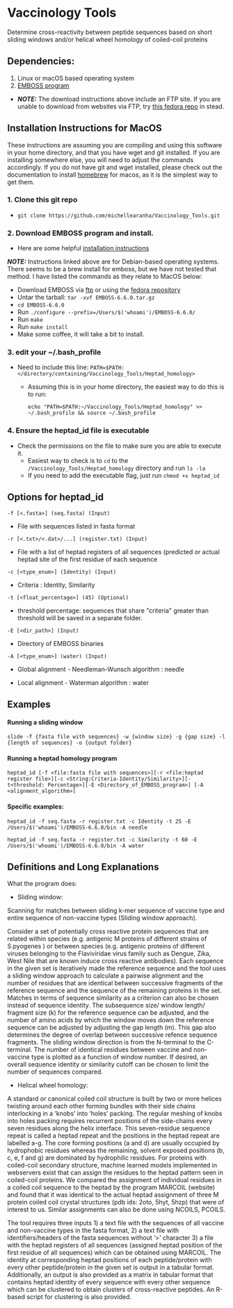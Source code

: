 # Vaccinology Tools

Determine cross-reactivity between peptide sequences based on short sliding windows and/or helical wheel homology of coiled-coil proteins

## Dependencies:

1. Linux or macOS based operating system
2. [EMBOSS program](http://emboss.open-bio.org/html/adm/ch01s01.html)
 - **_NOTE:_** The download instructions above include an FTP site. If you are unable to download from websites via FTP, try [this fedora repo](https://src.fedoraproject.org/lookaside/extras/EMBOSS/) in stead.

## Installation Instructions for MacOS

These instructions are assuming you are compiling and using this software in your home directory, and that you have wget and git installed. If you are installing somewhere else, you will need to adjust the commands accordingly. If you do not have git and wget installed, please check out the documentation to install [homebrew](https://brew.sh/) for macos, as it is the simplest way to get them. 

### 1. Clone this git repo

- `git clone https://github.com/michellearanha/Vaccinology_Tools.git`

### 2. Download EMBOSS program and install.

- Here are some helpful [installation instructions](https://www.shengweihou.com/blog/install_emboss)

**_NOTE:_** Instructions linked above are for Debian-based operating systems. There seems to be a brew install for emboss, but we have not tested that method. I have listed the commands as they relate to MacOS below:

- Download EMBOSS via [ftp](http://emboss.open-bio.org/html/adm/ch01s01.html) or using the [fedora repository](https://src.fedoraproject.org/lookaside/extras/EMBOSS/)
- Untar the tarball: `tar -xvf EMBOSS-6.6.0.tar.gz`
- `cd EMBOSS-6.6.0`
- Run `./configure --prefix=/Users/$('whoami')/EMBOSS-6.6.0/`
- Run `make`
- Run `make install`
- Make some coffee, it will take a bit to install. 
 
### 3. edit your ~/.bash_profile

- Need to include this line: `PATH=$PATH:</directory/containing/Vaccinology_Tools/Heptad_homology>` 
	- Assuming this is in your home directory, the easiest way to do this is to run:

		 `echo "PATH=$PATH:~/Vaccinology_Tools/Heptad_homology" >> ~/.bash_profile && source ~/.bash_profile`

### 4. Ensure the heptad_id file is executable

- Check the permissions on the file to make sure you are able to execute it.
	- Easiest way to check is to `cd` to the `/Vaccinology_Tools/Heptad_homology` directory and run `ls -la`
	- If you need to add the executable flag, just run `chmod +x heptad_id`

## Options for heptad_id

`-f [<.fasta>] (seq.fasta) (Input)`

 - File with sequences listed in fasta format

`-r [<.txt>/<.dat>/...] (register.txt) (Input)`

 - File with a list of heptad registers of all sequences (predicted or actual heptad site of the first residue of each sequence

`-c [<type_enum>] (Identity) (Input)`
  
 - Criteria : Identity, Similarity

`-t [<float_percentage>] (45) (Optional)`
  
 - threshold percentage:  sequences that share "criteria" greater than threshold will be saved in a separate folder.

`-E [<dir_path>] (Input)`

 - Directory of EMBOSS binaries

`-A [<type_enum>] (water) (Input)`
  
 - Global alignment - Needleman-Wunsch algorithm : needle

 - Local alignment - Waterman algorithm : water


## Examples 

#### Running a sliding window

`slide -f {fasta file with sequences} -w {window size} -g {gap size} -l {length of sequences} -o {output folder}`

#### Running a heptad homology program

`heptad_id [-f <file:fasta file with sequences>][-r <file:heptad register file>][-c <String:Criteria-Identity/Similarity>][-t<threshold: Percentage>][-E <Directory_of_EMBOSS_program>] [-A <alignment_algorithm>]`

#### Specific examples:

`heptad_id -f seq.fasta -r register.txt -c Identity -t 25 -E /Users/$('whoami')/EMBOSS-6.6.0/bin -A needle`

`heptad_id -f seq.fasta -r register.txt -c Similarity -t 60 -E /Users/$('whoami')/EMBOSS-6.6.0/bin -A water`


## Definitions and Long Explanations

What the program does:

- Sliding window:

Scanning for matches between sliding k-mer sequence of vaccine type and entire sequence of non-vaccine types (Sliding window approach).

Consider a set of potentially cross reactive protein sequences that are related within species (e.g. antigenic M proteins of different strains of S.pyogenes ) or between species (e.g. antigenic proteins of different viruses belonging to the Flaviviridae virus family such as Dengue, Zika, West Nile that are known induce cross reactive antibodies). Each sequence in the given set is iteratively made the reference sequence and the tool uses a sliding window approach to calculate a pairwise alignment and the number of residues that are identical between successive fragments of the reference sequence and the sequence of the remaining proteins in the set. Matches in terms of sequence similarity as a criterion can also be chosen instead of sequence identity. The subsequence size/ window length/ fragment size (k) for the reference sequence can be adjusted, and the number of amino acids by which the window moves down the reference sequence can be adjusted by adjusting the gap length (m). This gap also determines the degree of overlap between successive refence sequence fragments. The sliding window direction is from the N-terminal to the C-terminal. The number of identical residues between vaccine and non-vaccine type is plotted as a function of window number. If desired, an overall sequence identity or similarity cutoff can be chosen to limit the number of sequences compared. 

- Helical wheel homology:

A standard or canonical coiled coil structure is built by two or more helices twisting around each other forming bundles with their side chains interlocking in a ‘knobs’ into ‘holes’ packing. The regular meshing of knobs into holes packing requires recurrent positions of the side-chains every seven residues along the helix interface. This seven-residue sequence repeat is called a heptad repeat and the positions in the heptad repeat are labelled a-g. The core forming positions (a and d) are usually occupied by hydrophobic residues whereas the remaining, solvent exposed positions (b, c, e, f and g) are dominated by hydrophilic residues. For proteins with coiled-coil secondary structure, machine learned models implemented in webservers exist that can assign the residues to the heptad pattern seen in coiled-coil proteins. We compared the assignment of individual residues in a coiled coil sequence to the heptad by the program MARCOIL (website) and found that it was identical to the actual heptad assignment of three M protein coiled coil crystal structures (pdb ids: 2oto, 5hyt, 5hzp) that were of interest to us. Similar assignments can also be done using NCOILS, PCOILS. 

The tool requires three inputs 1) a text file with the sequences of all vaccine and non-vaccine types in the fasta format, 2) a text file with identifiers/headers of the fasta sequences without ‘>’ character 3) a file with the heptad registers of all sequences (assigned heptad position of the first residue of all sequences) which can be obtained using MARCOIL. The identity at corresponding heptad positions of each peptide/protein with every other peptide/protein in the given set is output in a tabular format. Additionally, an output is also provided as a matrix in tabular format that contains heptad identity of every sequence with every other sequence which can be clustered to obtain clusters of cross-reactive peptides. An R-based script for clustering is also provided. 

